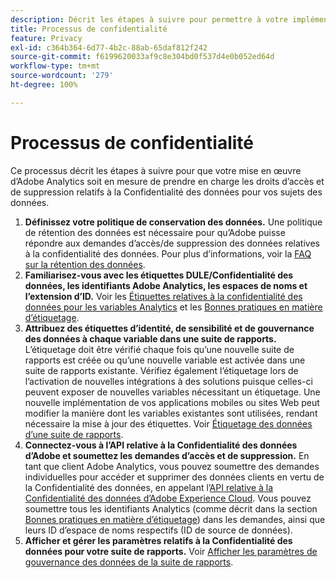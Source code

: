 ```yaml
---
description: Décrit les étapes à suivre pour permettre à votre implémentation Adobe Analytics de prendre en charge les droits d’accès et de suppression relatifs à la confidentialité des données de vos titulaires de données.
title: Processus de confidentialité
feature: Privacy
exl-id: c364b364-6d77-4b2c-88ab-65daf812f242
source-git-commit: f6199620033af9c8e304bd0f537d4e0b052ed64d
workflow-type: tm+mt
source-wordcount: '279'
ht-degree: 100%

---
```


# Processus de confidentialité

Ce processus décrit les étapes à suivre pour que votre mise en œuvre d’Adobe Analytics soit en mesure de prendre en charge les droits d’accès et de suppression relatifs à la Confidentialité des données pour vos sujets des données.

1. **Définissez votre politique de conservation des données.** Une politique de rétention des données est nécessaire pour quʼAdobe puisse répondre aux demandes dʼaccès/de suppression des données relatives à la confidentialité des données.  Pour plus dʼinformations, voir la [FAQ sur la rétention des données](/help/technotes/data-retention.md).
1. **Familiarisez-vous avec les étiquettes DULE/Confidentialité des données, les identifiants Adobe Analytics, les espaces de noms et l’extension d’ID.** Voir les [Étiquettes relatives à la confidentialité des données pour les variables Analytics](/help/admin/c-data-governance/gdpr-labels.md) et les [Bonnes pratiques en matière dʼétiquetage](/help/admin/c-data-governance/gdpr-analytics-ids.md).
1. **Attribuez des étiquettes d’identité, de sensibilité et de gouvernance des données à chaque variable dans une suite de rapports.** Lʼétiquetage doit être vérifié chaque fois quʼune nouvelle suite de rapports est créée ou quʼune nouvelle variable est activée dans une suite de rapports existante. Vérifiez également lʼétiquetage lors de lʼactivation de nouvelles intégrations à des solutions puisque celles-ci peuvent exposer de nouvelles variables nécessitant un étiquetage. Une nouvelle implémentation de vos applications mobiles ou sites Web peut modifier la manière dont les variables existantes sont utilisées, rendant nécessaire la mise à jour des étiquettes. Voir [Étiquetage des données dʼune suite de rapports](/help/admin/c-data-governance/gdpr-setup-reportsuite.md).
1. **Connectez-vous à l’API relative à la Confidentialité des données d’Adobe et soumettez les demandes d’accès et de suppression.** En tant que client Adobe Analytics, vous pouvez soumettre des demandes individuelles pour accéder et supprimer des données clients en vertu de la Confidentialité des données, en appelant l’[API relative à la Confidentialité des données d’Adobe Experience Cloud](https://www.adobe.io/apis/experienceplatform/gdpr.html). Vous pouvez soumettre tous les identifiants Analytics (comme décrit dans la section [Bonnes pratiques en matière d’étiquetage](/help/admin/c-data-governance/gdpr-analytics-ids.md)) dans les demandes, ainsi que leurs ID d’espace de noms respectifs (ID de source de données).
1. **Afficher et gérer les paramètres relatifs à la Confidentialité des données pour votre suite de rapports.** Voir [Afficher les paramètres de gouvernance des données de la suite de rapports](/help/admin/c-data-governance/gdpr-view-settings.md).

